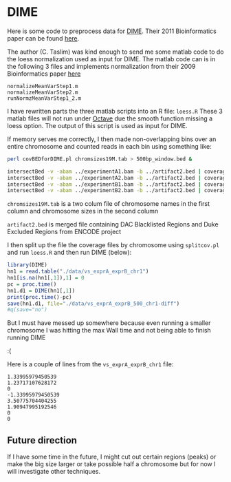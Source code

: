 # DIME

Here is some code to preprocess data for [DIME](http://www.stat.osu.edu/~statgen/SOFTWARE/DIME/).
Their 2011 Bioinformatics paper can be found [here](http://pubmed.gov/21471015).

The author (C. Taslim) was kind enough to send me some matlab code to do the loess normalization used as input for DIME.
The matlab code can is in the following 3 files and implements normalization from their 2009 Bioinformatics paper [here](http://pubmed.gov/19561022)

    normalizeMeanVarStep1.m
    normalizeMeanVarStep2.m
    runNormzMeanVarStep1_2.m
    
I have rewritten parts the three matlab scripts into an R file: `loess.R`
These 3 matlab files will not run under [Octave](http://www.gnu.org/software/octave/) due the smooth function missing a loess option.
The output of this script is used as input for DIME.

If memory serves me correctly, I then made non-overlapping bins over an entire chromosome and counted reads in each bin using something like:

```bash
perl covBEDforDIME.pl chromsizes19M.tab > 500bp_window.bed &

intersectBed -v -abam ../experimentA1.bam -b ../artifact2.bed | coverageBed -abam stdin -b 500bp_window.bed | sortBed > ./data/exprA1.cov 
intersectBed -v -abam ../experimentA2.bam -b ../artifact2.bed | coverageBed -abam stdin -b 500bp_window.bed | sortBed > ./data/exprA2.cov 
intersectBed -v -abam ../experimentB1.bam -b ../artifact2.bed | coverageBed -abam stdin -b 500bp_window.bed | sortBed > ./data/exprB1.cov
intersectBed -v -abam ../experimentB2.bam -b ../artifact2.bed | coverageBed -abam stdin -b 500bp_window.bed | sortBed > ./data/exprB2.cov
```
`chromsizes19M.tab` is a two colum file of chromosome names in the first column and chromosome sizes in the second column
 
`artifact2.bed` is merged file containing DAC Blacklisted Regions and Duke Excluded Regions from ENCODE project

I then split up the file the coverage files by chromosome using `splitcov.pl` and run `loess.R` and then run DIME (below):

```R
library(DIME)
hn1 = read.table("./data/vs_exprA_exprB_chr1")
hn1[is.na(hn1[,1]),1] = 0
pc = proc.time()
hn1.d1 = DIME(hn1[,1])
print(proc.time()-pc)
save(hn1.d1, file="./data/vs_exprA_exprB_500_chr1-diff")
#q(save="no")
```

But I must have messed up somewhere because even running a smaller chromosome I was hitting the max Wall time and not being able to finish running DIME

:(

Here is a couple of lines from the `vs_exprA_exprB_chr1` file:

    1.33995979450539
    1.23717107628172
    0
    -1.33995979450539
    3.50775704404255
    1.90947995192546
    0
    0

## Future direction
If I have some time in the future, I might cut out certain regions (peaks) or make the big size larger or take possible half a chromosome but for now I will investigate other techniques.
